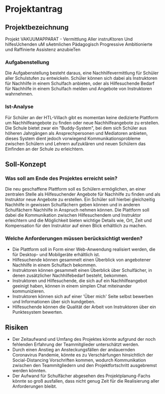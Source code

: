 # Projektantrag 

## Projektbezeichnung 

Projekt VAKUUMAPPARAT - Vermittlung Aller instruKtoren Und hilfesUchenden uM sAetmlichen Pädagogisch Progressive Ambitionierte und Raffinierte Assistenz anzubieTen


### Aufgabenstellung

Die Aufgabenstellung besteht daraus, eine Nachhilfevermittlung für Schüler aller Schulstufen zu entwickeln. Schüler können sich dabei als Instruktoren für Nachhilfe in einem Schulfach anbieten, oder als Hilfesuchende Bedarf für Nachhilfe in einem Schulfach melden und Angebote von Instruktoren wahrnehmen.

### Ist-Analyse 

Für Schüler an der HTL-Villach gibt es momentan keine dedizierte Plattform um Nachhilfeangebote zu finden oder neue Nachhilfeangebote zu erstellen.
Die Schule bietet zwar ein "Buddy-System", bei dem sich Schüler aus höheren Jahrgängen als Ansprechpersonen und Mediatoren anbieten, dieses System dient jedoch vorwiegend Kommunikationsprobleme zwischen Schülern und Lehrern aufzuklären und neuen Schülern das Einfinden an der Schule zu erleichtern.

## Soll-Konzept 

### Was soll am Ende des Projektes erreicht sein? 

Die neu geschaffene Plattform soll es Schülern ermöglichen, an einer zentralen Stelle als Hilfesuchender Angebote für Nachhilfe zu finden und als Instruktor neue Angebote zu erstellen. Ein Schüler soll hierbei gleichzeitig Nachhilfe in gewissen Schulfächern geben können und in anderen Schulfächern Nachhilfe in Anspruch nehmen können.
Die Plattform soll dabei die Kommunikation zwischen Hilfesuchendem und Instruktor erleichtern und die Möglichkeit bieten wichtige Details wie, Ort, Zeit und Kompensation für den Instruktor auf einen Blick erhältlich zu machen.

### Welche Anforderungen müssen berücksichtigt werden? 

- Die Plattform soll in Form einer Web-Anwendung realisiert werden, die für Desktop- und Mobilgeräte erhältlich ist.
- Hilfesuchende können gesammelt einen Überblick von angebotener Nachhilfe in einem Schulfach bekommen.
- Instruktoren können gesammelt einen Überblick über Schulfächer, in denen zusätzlicher Nachhilfebedarf besteht, bekommen.
- Instruktoren und Hilfesuchende, die sich auf ein Nachhilfeangebot geeinigt haben, können in einem simplen Chat miteinander kommunizieren.
- Instruktoren können sich auf einer 'Über mich' Seite selbst bewerben und Informationen über sich kundgeben.
- Hilfesuchende können die Qualität der Arbeit von Instruktoren über ein Punktesystem bewerten.

## Risiken 

- Der Zeitaufwand und Umfang des Projektes könnte aufgrund der noch fehlenden Erfahrung der Teammitglieder unterschätzt werden.
- Durch einen Anstieg an Ansteckungsfällen der andauernden Coronavirus Pandemie, könnte es zu Verschärfungen hinsichtlich der Social-Distancing Vorschriften kommen, wodurch Kommunikation zwischen den Teammitgliedern und den Projektfortschritt ausgebremst werden könnten.
- Der Aufwand für Schulfächer abgesehen des Projektplanung-Fachs könnte so groß ausfallen, dass nicht genug Zeit für die Realisierung aller Anforderungen bleibt.
